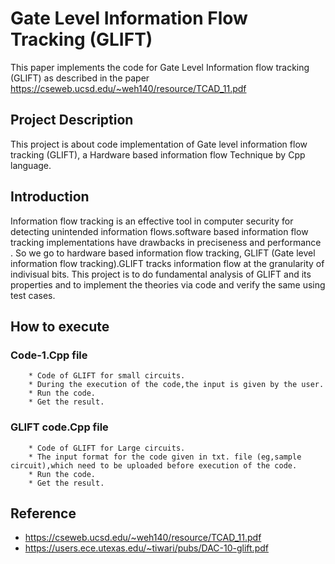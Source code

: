 
# Gate Level Information Flow Tracking (GLIFT)

This paper implements the code for Gate Level Information flow tracking (GLIFT) as described in the paper  https://cseweb.ucsd.edu/~weh140/resource/TCAD_11.pdf

## Project Description
This project is about code implementation of Gate level information flow tracking (GLIFT), a Hardware based information flow Technique by Cpp language.
   
## Introduction
Information flow tracking is an effective tool in computer security for detecting unintended information flows.software based information flow tracking 
implementations have drawbacks in preciseness and performance . So we go to hardware based information flow tracking, GLIFT (Gate level information flow tracking).GLIFT tracks information flow at the granularity of indivisual bits.
This project is to do fundamental analysis of GLIFT and its properties and to implement the theories via code and verify the same using test cases.

## How to execute

### Code-1.Cpp file
        * Code of GLIFT for small circuits.
        * During the execution of the code,the input is given by the user.
        * Run the code.
        * Get the result.
### GLIFT code.Cpp file
        * Code of GLIFT for Large circuits.
        * The input format for the code given in txt. file (eg,sample circuit),which need to be uploaded before execution of the code.
        * Run the code.
        * Get the result. 
## Reference
* https://cseweb.ucsd.edu/~weh140/resource/TCAD_11.pdf
* https://users.ece.utexas.edu/~tiwari/pubs/DAC-10-glift.pdf
